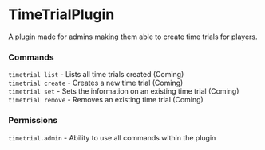 # TimeTrialPlugin
A plugin made for admins making them able to create time trials for players.


### Commands
`timetrial list` - Lists all time trials created (Coming)  
`timetrial create` - Creates a new time trial (Coming)  
`timetrial set` - Sets the information on an existing time trial (Coming)  
`timetrial remove` - Removes an existing time trial (Coming)  


### Permissions
`timetrial.admin` - Ability to use all commands within the plugin
